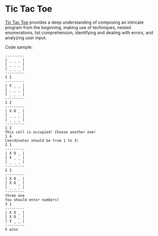 # Tic Tac Toe

[Tic Tac Toe](https://hyperskill.org/projects/48) provides a deep understanding of composing an intricate program from the beginning, making use of techniques, nested enumerations, list comprehension, identifying and dealing with errors, and analyzing user input.


Code sample:

```
---------
| _ _ _ |
| _ _ _ |
| _ _ _ |
---------
1 1
---------
| X _ _ |
| _ _ _ |
| _ _ _ |
---------
1 2
---------
| X O _ |
| _ _ _ |
| _ _ _ |
---------
1 2
This cell is occupied! Choose another one!
1 4
Coordinates should be from 1 to 3!
2 1
---------
| X O _ |
| X _ _ |
| _ _ _ |
---------
2 2
---------
| X O _ |
| X O _ |
| _ _ _ |
---------
three one
You should enter numbers!
3 1
---------
| X O _ |
| X O _ |
| X _ _ |
---------
X wins

```
